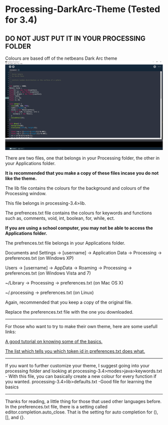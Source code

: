 # Processing-DarkArc-Theme (Tested for 3.4)
## DO NOT JUST PUT IT IN YOUR PROCESSING FOLDER
Colours are based off of the netbeans Dark Arc theme  
![Image](Preview.PNG "Preview")

There are two files, one that belongs in your Processing folder, the other in your Applications folder.

**It is recommended that you make a copy of these files incase you do not like the theme.**  

The lib file contains the colours for the background and colours of the Processing window.  

This file belongs in processing-3.4>lib.  

The prefrences.txt file contains the colours for keywords and functions such as, comments, void, int, boolean, for, while, ect.

**If you are using a school computer, you may not be able to access the Applications folder.**

The prefrences.txt file belongs in your Applications folder.  

Documents and Settings -> [username] -> Application Data -> 
   Processing -> preferences.txt (on Windows XP)

Users -> [username] -> AppData -> Roaming -> 
   Processing -> preferences.txt (on Windows Vista and 7)

~/Library -> Processing -> preferences.txt (on Mac OS X)

~/.processing -> preferences.txt (on Linux)

Again, recommended that you keep a copy of the original file.

Replace the preferences.txt file with the one you downloaded.

---

For those who want to try to make their own theme, here are some usefull links:

[A good tutorial on knowing some of the basics.](https://vimeo.com/123336486)

[The list which tells you which token id in preferences.txt does what.](https://github.com/processing/processing/blob/master/app/src/processing/app/syntax/Token.java)
  
___
  
If you want to further customize your theme, I suggest going into your processing folder and looking at 
  processing-3.4>modes>java>keywords.txt
    - With this file, you can basically create a new colour for every function if you wanted.
  processing-3.4>lib>defaults.txt
    -Good file for learning the basics
___
Thanks for reading, a little thing for those that used other languages before.
In the preferences.txt file, there is a setting called editor.completion.auto_close.
That is the setting for auto completion for (), [], and {}.
